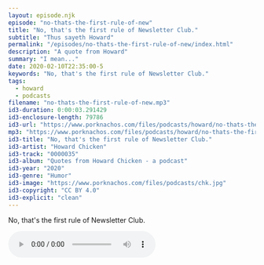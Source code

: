 ```yaml
---
layout: episode.njk
episode: "no-thats-the-first-rule-of-new"
title: "No, that's the first rule of Newsletter Club."
subtitle: "Thus sayeth Howard"
permalink: "/episodes/no-thats-the-first-rule-of-new/index.html"
description: "A quote from Howard"
summary: "I mean..."
date: 2020-02-10T22:35:00-5
keywords: "No, that's the first rule of Newsletter Club."
tags:
  - howard
  - podcasts
filename: "no-thats-the-first-rule-of-new.mp3"
id3-duration: 0:00:03.291429
id3-enclosure-length: 79786
id3-url: "https://www.porknachos.com/files/podcasts/howard/no-thats-the-first-rule-of-new.mp3"
mp3: "https://www.porknachos.com/files/podcasts/howard/no-thats-the-first-rule-of-new.mp3"
id3-title: "No, that's the first rule of Newsletter Club."
id3-artist: "Howard Chicken"
id3-track: "0000035"
id3-album: "Quotes from Howard Chicken - a podcast"
id3-year: "2020"
id3-genre: "Humor"
id3-image: "https://www.porknachos.com/files/podcasts/chk.jpg"
id3-copyright: "CC BY 4.0"
id3-explicit: "clean"
---
```

No, that's the first rule of Newsletter Club.

<audio controls>
  <source src="https://www.porknachos.com/files/podcasts/howard/no-thats-the-first-rule-of-new.mp3">
</audio>
